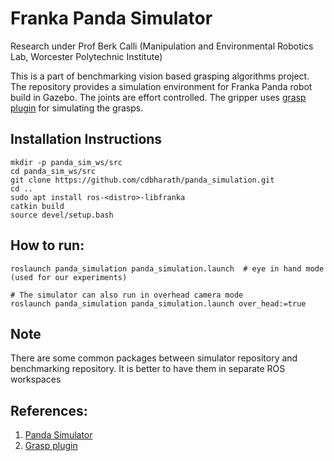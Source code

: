 # Franka Panda Simulator

Research under Prof Berk Calli (Manipulation and Environmental Robotics Lab, Worcester Polytechnic Institute)

This is a part of benchmarking vision based grasping algorithms project. The repository provides a simulation environment for Franka Panda robot build in Gazebo. The joints are effort controlled. The gripper uses [grasp plugin](https://github.com/JenniferBuehler/gazebo-pkgs "grasp plugin")  for simulating the grasps.

## Installation Instructions
```
mkdir -p panda_sim_ws/src
cd panda_sim_ws/src
git clone https://github.com/cdbharath/panda_simulation.git
cd ..
sudo apt install ros-<distro>-libfranka
catkin build
source devel/setup.bash
```

## How to run:
```
roslaunch panda_simulation panda_simulation.launch  # eye in hand mode (used for our experiments)

# The simulator can also run in overhead camera mode
roslaunch panda_simulation panda_simulation.launch over_head:=true
```

## Note
There are some common packages between simulator repository and benchmarking repository. It is better to have them in separate ROS workspaces

## References:
1. [Panda Simulator](https://github.com/erdalpekel/panda_simulation "Panda Simulator")
2. [Grasp plugin](https://github.com/JenniferBuehler/gazebo-pkgs "Grasp plugin")
